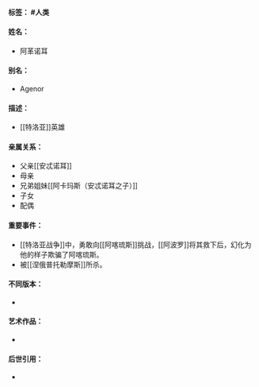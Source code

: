 #### 标签： #人类
#### 姓名：
- 阿革诺耳
#### 别名：
- Agenor
#### 描述：
- [[特洛亚]]英雄
#### 亲属关系：
- 父亲[[安忒诺耳]]
- 母亲
- 兄弟姐妹[[阿卡玛斯（安忒诺耳之子）]]
- 子女
- 配偶
#### 重要事件：
- [[特洛亚战争]]中，勇敢向[[阿喀琉斯]]挑战，[[阿波罗]]将其救下后，幻化为他的样子欺骗了阿喀琉斯。
- 被[[涅俄普托勒摩斯]]所杀。
#### 不同版本：
- 
#### 艺术作品：
- 
#### 后世引用：
- 
